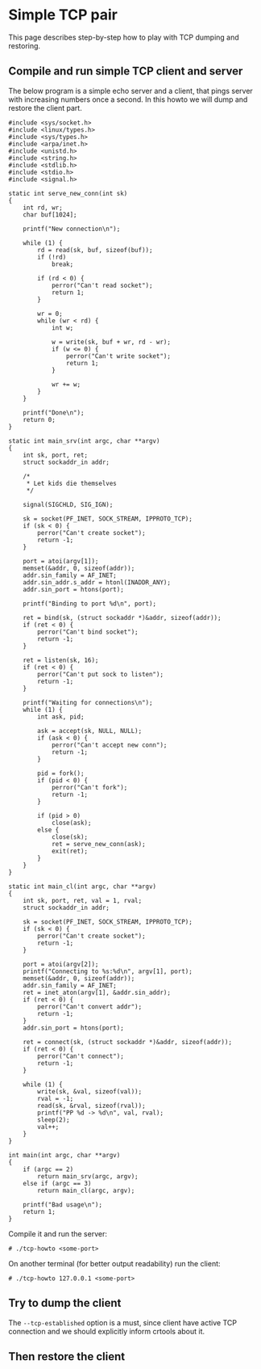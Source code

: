 # Simple TCP pair
This page describes step-by-step how to play with TCP dumping and restoring.

## Compile and run simple TCP client and server
The below program is a simple echo server and a client, that pings server with increasing numbers once a second. In this howto we will dump and restore the client part.

```
#include <sys/socket.h>
#include <linux/types.h>
#include <sys/types.h>
#include <arpa/inet.h>
#include <unistd.h>
#include <string.h>
#include <stdlib.h>
#include <stdio.h>
#include <signal.h>

static int serve_new_conn(int sk)
{
	int rd, wr;
	char buf[1024];

	printf("New connection\n");

	while (1) {
		rd = read(sk, buf, sizeof(buf));
		if (!rd)
			break;

		if (rd < 0) {
			perror("Can't read socket");
			return 1;
		}

		wr = 0;
		while (wr < rd) {
			int w;

			w = write(sk, buf + wr, rd - wr);
			if (w <= 0) {
				perror("Can't write socket");
				return 1;
			}

			wr += w;
		}
	}

	printf("Done\n");
	return 0;
}

static int main_srv(int argc, char **argv)
{
	int sk, port, ret;
	struct sockaddr_in addr;

	/*
	 * Let kids die themselves
	 */

	signal(SIGCHLD, SIG_IGN);

	sk = socket(PF_INET, SOCK_STREAM, IPPROTO_TCP);
	if (sk < 0) {
		perror("Can't create socket");
		return -1;
	}

	port = atoi(argv[1]);
	memset(&addr, 0, sizeof(addr));
	addr.sin_family = AF_INET;
	addr.sin_addr.s_addr = htonl(INADDR_ANY);
	addr.sin_port = htons(port);

	printf("Binding to port %d\n", port);

	ret = bind(sk, (struct sockaddr *)&addr, sizeof(addr));
	if (ret < 0) {
		perror("Can't bind socket");
		return -1;
	}

	ret = listen(sk, 16);
	if (ret < 0) {
		perror("Can't put sock to listen");
		return -1;
	}

	printf("Waiting for connections\n");
	while (1) {
		int ask, pid;

		ask = accept(sk, NULL, NULL);
		if (ask < 0) {
			perror("Can't accept new conn");
			return -1;
		}

		pid = fork();
		if (pid < 0) {
			perror("Can't fork");
			return -1;
		}

		if (pid > 0)
			close(ask);
		else {
			close(sk);
			ret = serve_new_conn(ask);
			exit(ret);
		}
	}
}

static int main_cl(int argc, char **argv)
{
	int sk, port, ret, val = 1, rval;
	struct sockaddr_in addr;

	sk = socket(PF_INET, SOCK_STREAM, IPPROTO_TCP);
	if (sk < 0) {
		perror("Can't create socket");
		return -1;
	}

	port = atoi(argv[2]);
	printf("Connecting to %s:%d\n", argv[1], port);
	memset(&addr, 0, sizeof(addr));
	addr.sin_family = AF_INET;
	ret = inet_aton(argv[1], &addr.sin_addr);
	if (ret < 0) {
		perror("Can't convert addr");
		return -1;
	}
	addr.sin_port = htons(port);

	ret = connect(sk, (struct sockaddr *)&addr, sizeof(addr));
	if (ret < 0) {
		perror("Can't connect");
		return -1;
	}

	while (1) {
		write(sk, &val, sizeof(val));
		rval = -1;
		read(sk, &rval, sizeof(rval));
		printf("PP %d -> %d\n", val, rval);
		sleep(2);
		val++;
	}
}

int main(int argc, char **argv)
{
	if (argc == 2)
		return main_srv(argc, argv);
	else if (argc == 3)
		return main_cl(argc, argv);

	printf("Bad usage\n");
	return 1;
}
```

Compile it and run the server:
```
# ./tcp-howto <some-port>
```

On another terminal (for better output readability) run the client:
```
# ./tcp-howto 127.0.0.1 <some-port>
```

## Try to dump the client

The `--tcp-established` option is a must, since client have active TCP connection and we should explicitly inform crtools about it.

## Then restore the client
